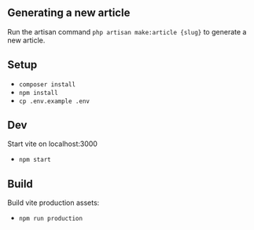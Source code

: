 ## Generating a new article

Run the artisan command `php artisan make:article {slug}` to generate a new article.

## Setup

- `composer install`
- `npm install`
- `cp .env.example .env`

## Dev

Start vite on localhost:3000

- `npm start` 

## Build

Build vite production assets:

- `npm run production`
